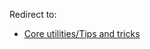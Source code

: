 Redirect to:

*   [Core utilities/Tips and tricks](/index.php?title=Core_utilities/Tips_and_tricks&redirect=no "Core utilities/Tips and tricks")